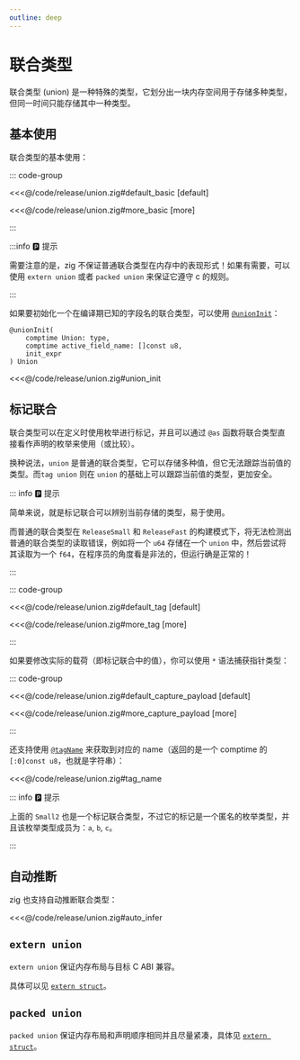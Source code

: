 ```yaml
---
outline: deep
---
```


# 联合类型

联合类型 (union) 是一种特殊的类型，它划分出一块内存空间用于存储多种类型，但同一时间只能存储其中一种类型。

## 基本使用

联合类型的基本使用：

::: code-group

<<<@/code/release/union.zig#default_basic [default]

<<<@/code/release/union.zig#more_basic [more]

:::

:::info 🅿️ 提示

需要注意的是，zig 不保证普通联合类型在内存中的表现形式！如果有需要，可以使用 `extern union` 或者 `packed union` 来保证它遵守 c 的规则。

:::

如果要初始化一个在编译期已知的字段名的联合类型，可以使用 [`@unionInit`](https://ziglang.org/documentation/master/#unionInit)：

```zig
@unionInit(
    comptime Union: type,
    comptime active_field_name: []const u8,
    init_expr
) Union
```

<<<@/code/release/union.zig#union_init

## 标记联合

联合类型可以在定义时使用枚举进行标记，并且可以通过 `@as` 函数将联合类型直接看作声明的枚举来使用（或比较）。

换种说法，`union` 是普通的联合类型，它可以存储多种值，但它无法跟踪当前值的类型。而`tag union` 则在 `union` 的基础上可以跟踪当前值的类型，更加安全。

::: info 🅿️ 提示

简单来说，就是标记联合可以辨别当前存储的类型，易于使用。

而普通的联合类型在 `ReleaseSmall` 和 `ReleaseFast` 的构建模式下，将无法检测出普通的联合类型的读取错误，例如将一个 `u64` 存储在一个 `union` 中，然后尝试将其读取为一个 `f64`，在程序员的角度看是非法的，但运行确是正常的！

:::

::: code-group

<<<@/code/release/union.zig#default_tag [default]

<<<@/code/release/union.zig#more_tag [more]

:::

如果要修改实际的载荷（即标记联合中的值），你可以使用 `*` 语法捕获指针类型：

::: code-group

<<<@/code/release/union.zig#default_capture_payload [default]

<<<@/code/release/union.zig#more_capture_payload [more]

:::

还支持使用 [`@tagName`](https://ziglang.org/documentation/master/#tagName) 来获取到对应的 name（返回的是一个 comptime 的 `[:0]const u8`，也就是字符串）：

<<<@/code/release/union.zig#tag_name

::: info 🅿️ 提示

上面的 `Small2` 也是一个标记联合类型，不过它的标记是一个匿名的枚举类型，并且该枚举类型成员为：`a`, `b`, `c`。

:::

## 自动推断

zig 也支持自动推断联合类型：

<<<@/code/release/union.zig#auto_infer

## `extern union`

`extern union` 保证内存布局与目标 C ABI 兼容。

具体可以见 [`extern struct`](advanced_type/struct.md#extern)。

## `packed union`

`packed union` 保证内存布局和声明顺序相同并且尽量紧凑，具体见 [`extern struct`](advanced_type/struct.md#packed)。
